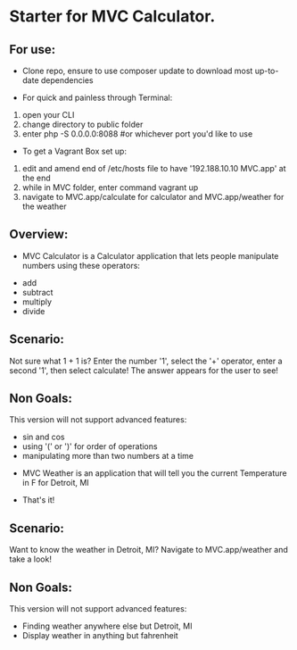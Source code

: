 # Starter for MVC Calculator.

## For use:

* Clone repo, ensure to use composer update to download most up-to-date dependencies

* For quick and painless through Terminal:
 1. open your CLI
 1. change directory to public folder
 1. enter php -S 0.0.0.0:8088 #or whichever port you'd like to use

* To get a Vagrant Box set up:
 1. edit and amend end of /etc/hosts file to have '192.188.10.10 MVC.app' at the end
 1. while in MVC folder, enter command vagrant up
 1. navigate to MVC.app/calculate for calculator and MVC.app/weather for the weather

## Overview:
* MVC Calculator is a Calculator application that lets people manipulate numbers using these operators:
 - add
 - subtract
 - multiply
 - divide

## Scenario:
Not sure what 1 + 1 is? Enter the number '1', select the '+' operator, enter a second '1', then select calculate! The answer appears for the user to see!

## Non Goals:
This version will not support advanced features:
 - sin and cos
 - using '(' or ')' for order of operations
 - manipulating more than two numbers at a time


* MVC Weather is an application that will tell you the current Temperature in F for Detroit, MI
 - That's it!

## Scenario:
Want to know the weather in Detroit, MI? Navigate to MVC.app/weather and take a look!

## Non Goals:
This version will not support advanced features:
 - Finding weather anywhere else but Detroit, MI
 - Display weather in anything but fahrenheit
